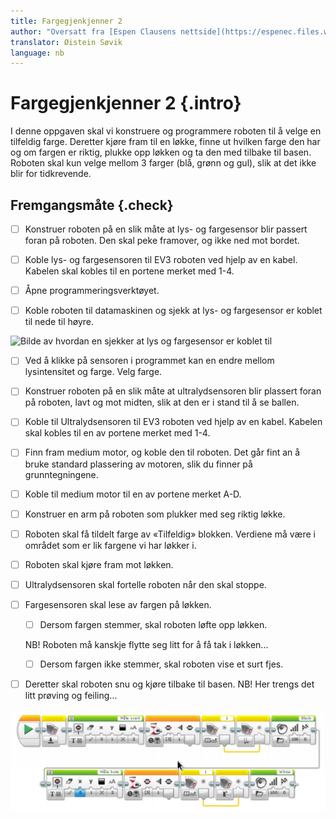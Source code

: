 ```yaml
---
title: Fargegjenkjenner 2
author: "Oversatt fra [Espen Clausens nettside](https://espenec.files.wordpress.com/2015/09/lego-mindstorms-del-4-5.pdf)"
translator: Øistein Søvik
language: nb
---
```



# Fargegjenkjenner 2 {.intro}

I denne oppgaven skal vi konstruere og programmere roboten til å velge en
tilfeldig farge. Deretter kjøre fram til en løkke, finne ut hvilken farge den
har og om fargen er riktig, plukke opp løkken og ta den med tilbake til basen.
Roboten skal kun velge mellom 3 farger (blå, grønn og gul), slik at det ikke
blir for tidkrevende.

## Fremgangsmåte {.check}

- [ ] Konstruer roboten på en slik måte at lys- og fargesensor blir passert
  foran på roboten. Den skal peke framover, og ikke ned mot bordet.

- [ ] Koble lys- og fargesensoren til EV3 roboten ved hjelp av en kabel. Kabelen
  skal kobles til en portene merket med 1-4.

- [ ] Åpne programmeringsverktøyet.

- [ ] Koble roboten til datamaskinen og sjekk at lys- og fargesensor er koblet
  til nede til høyre.

![Bilde av hvordan en sjekker at lys og fargesensor er koblet
til](../lys_1lysintensitet/lego_mindstorms_lysintensitet_2.png)

- [ ] Ved å klikke på sensoren i programmet kan en endre mellom lysintensitet og
  farge. Velg farge.

- [ ] Konstruer roboten på en slik måte at ultralydsensoren blir plassert foran
  på roboten, lavt og mot midten, slik at den er i stand til å se ballen.

- [ ] Koble til Ultralydsensoren til EV3 roboten ved hjelp av en kabel. Kabelen
  skal kobles til en av portene merket med 1-4.

- [ ] Finn fram medium motor, og koble den til roboten. Det går fint an å bruke
  standard plassering av motoren, slik du finner på grunntegningene.

- [ ] Koble til medium motor til en av portene merket A-D.

- [ ] Konstruer en arm på roboten som plukker med seg riktig løkke.

- [ ] Roboten skal få tildelt farge av «Tilfeldig» blokken. Verdiene må være i
  området som er lik fargene vi har løkker i.

- [ ] Roboten skal kjøre fram mot løkken.

- [ ] Ultralydsensoren skal fortelle roboten når den skal stoppe.

- [ ] Fargesensoren skal lese av fargen på løkken.

  - [ ] Dersom fargen stemmer, skal roboten løfte opp løkken.

  NB! Roboten må kanskje flytte seg litt for å få tak i løkken...

  - [ ] Dersom fargen ikke stemmer, skal roboten vise et surt fjes.

- [ ] Deretter skal roboten snu og kjøre tilbake til basen. NB! Her trengs det
  litt prøving og feiling...

![Bilde av et ferdig program](lego_mindstorms_fargegjenkjenner_2_2.png)
